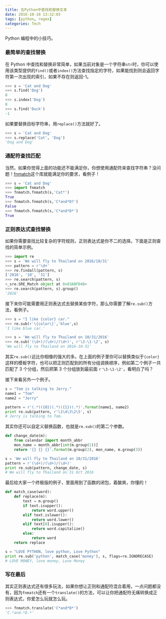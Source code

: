 ```yaml
---
title: 在Python中查找和替换文本
date: 2016-10-10 13:32:03
tags: [python, regex]
categories: Tech
---
```


Python 编程中的小技巧。

<!-- more -->

### 最简单的查找替换

在 Python 中查找和替换非常简单，如果当前对象是一个字符串`str`时，你可以使用该类型提供的`find()`或者`index()`方法查找指定的字符，如果能找到则会返回字符第一次出现的索引，如果不存在则返回-1。

```python
>>> s = 'Cat and Dog'
>>> s.find('Dog')
8
>>> s.index('Dog')
8
>>> s.find('Duck')
-1
```

如果要替换目标字符串，用`replace()`方法就好了。

```python
>>> s = 'Cat and Dog'
>>> s.replace('Cat', 'Dog')
'Dog and Dog'
```

### 通配符查找匹配

当然，如果你觉得上面的功能还不能满足你，你想使用通配符来查找字符串？没问题！[fnmatch](https://docs.python.org/2/library/fnmatch.html)这个库就能满足你的要求，看例子！

```python
>>> s = 'Cat and Dog'
>>> import fnmatch
>>> fnmatch.fnmatch(s,'Cat*')
True
>>> fnmatch.fnmatch(s,'C*and*D?')
False
>>> fnmatch.fnmatch(s,'C*and*D*')
True
```

### 正则表达式查找替换

如果你需要查找比较复杂的字符规则，正则表达式是你不二的选择。下面是正则查找的简单示例。

```python
>>> import re
>>> s = 'We will fly to Thailand on 2016/10/31'
>>> pattern = r'\d+'
>>> re.findall(pattern, s)
['2016', '10', '31']
>>> re.search(pattern, s)
<_sre.SRE_Match object at 0x03A8FD40>
>>> re.search(pattern, s).group()
'2016'
```

接下来你可能需要用正则表达式去替换某些字符，那么你需要了解`re.sub()`方法，看例子。

```python
>>> s = "I like {color} car."
>>> re.sub(r'\{color\}','blue',s)
'I like blue car.'

>>> s = 'We will fly to Thailand on 10/31/2016'
>>> re.sub('(\d+)/(\d+)/(\d+)', r'\3-\1-\2', s)
'We will fly to Thailand on 2016-10-31'
```

其实`re.sub()`远比你相像的强大的多。在上面的例子里你可以替换类似于`{color}`这样的模板字符，也可以把正则匹配到的所有分组调换顺序，例如第二个例子一共匹配了 3 个分组，然后把第 3 个分组放到最前面 `r'\3-\1-\2'`，看明白了吗？

接下来看另外一个例子。

```python
s = "Tom is talking to Jerry."
name1 = "Tom"
name2 = "Jerry"

pattern = r'(.*)({0})(.*)({1})(.*)'.format(name1, name2)
print re.sub(pattern, r'\1\4\3\2\5', s)
# Jerry is talking to Tom.
```

其实你还可以自定义替换函数，也就是`re.sub()`的第二个参数。

```python
def change_date(m):
    from calendar import month_abbr
    mon_name = month_abbr[int(m.group(1))]
    return '{} {} {}'.format(m.group(2), mon_name, m.group(3))

s = 'We will fly to Thailand on 10/31/2016'
pattern = r'(\d+)/(\d+)/(\d+)'
print re.sub(pattern, change_date, s)
# We will fly to Thailand on 31 Oct 2016
```

最后给大家一个终极版的例子，里面用到了函数的闭包，着酸爽，你懂的！

```python
def match_case(word):
    def replace(m):
        text = m.group()
        if text.isupper():
            return word.upper()
        elif text.islower():
            return word.lower()
        elif text[0].isupper():
            return word.capitalize()
        else:
            return word
    return replace

s = "LOVE PYTHON, love python, Love Python"
print re.sub('python', match_case('money'), s, flags=re.IGNORECASE)
# LOVE MONEY, love money, Love Money
```

### 写在最后

其实正则表达式还有很多玩法，如果你想让正则和通配符混合着用，一点问题都没有，因为`fnmatch`还有一个`translate()`的方法，可以让你把通配符无痛转换成正则表达式，你爱怎么玩就怎么玩。

```python
>>> fnmatch.translate('C*and*D*')
'C.*and.*D.*'
```
